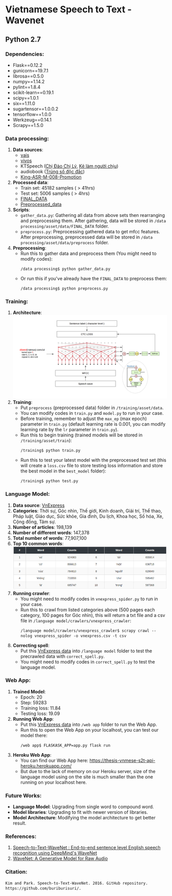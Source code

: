 # Vietnamese Speech to Text - Wavenet

## Python 2.7

### Dependencies: 
* Flask==0.12.2
* gunicorn==19.7.1
* librosa==0.5.0
* numpy==1.14.2
* pylint==1.8.4
* scikit-learn==0.19.1
* scipy==1.0.1
* six==1.11.0
* sugartensor==1.0.0.2
* tensorflow==1.0.0
* Werkzeug==0.14.1
* Scrapy==1.5.0

### Data processing: 
1. **Data sources**:
    * [vais](https://vais.vn/)
    * [vivos](https://ailab.hcmus.edu.vn/vivos)
    * KTSpeech ([Chị Đào Chị Lý](http://www.sachnoionline.com/nghe-sach/chi-dao-chi-ly-nguoi-doc-thuy-tien), [Kẻ làm người chịu](http://www.sachnoionline.com/nghe-sach/ke-lam-nguoi-chiu-nguoi-doc-thuy-tien))
    * audiobook ([Trúng số độc đắc](http://www.sachnoionline.com/nghe-sach/trung-so-doc-dac-nguoi-doc-thuy-tien))
    * [King-ASR-M-008-Promotion](http://kingline.speechocean.com/exchange.php?id=19296&act=view)
2. **Processed data**:
    * Train set: 45182 samples ( > 41hrs) 
    * Test set: 5006 samples ( > 4hrs)
    * [FINAL_DATA](https://drive.google.com/file/d/1JkNYrtx-V9fPoCMAX2Ei4sn09qGIJNYY/view?usp=sharing)
    * [Preprocessed_data](https://drive.google.com/file/d/1fCQH4paGIKp6xJCU4zBJNznHZZsLH7-z/view?usp=sharing)
3. **Scripts**:
    * `gather_data.py`: Gathering all data from above sets then rearranging and preprocessing them. After gathering, data will be stored in `/data processing/asset/data/FINAL_DATA` folder.
    * `preprocess.py`: Preprocessing gathered data to get mfcc features. After preprocessing, preprocessed data will be stored in `/data processing/asset/data/preprocess` folder.
4. **Preprocessing**:
    * Run this to gather data and preprocess them (You might need to modify codes):  
        ```
        /data processing$ python gather_data.py
        ```
    * Or run this if you've already have the `FINAL_DATA` to preprocess them:  
        ```
        /data processing$ python preprocess.py
        ```

### Training:
1. **Architecture**:
    ![Architecture](/images/architecture.png)
2. **Training**:
    * Put `preprocess` (preprocessed data) folder in `/training/asset/data`.
    * You can modify codes in `train.py` and `model.py` to run in your case.
    * Before training, remember to adjust the `max_ep` (max epoch) parameter in `train.py` (default learning rate is 0.001, you can modify learning rate by the `lr` parameter in `train.py`).
    * Run this to begin training (trained models will be stored in `/training/asset/train`):  
        ```
        /training$ python train.py
        ```
    * Run this to test your latest model with the preprocessed test set (this will create a `loss.csv` file to store testing loss information and store the best model in the `best_model` folder):  
        ```
        /training$ python test.py
        ```

### Language Model:
1. **Data source**: [VnExpress](https://vnexpress.net/)
2. **Categories**: Thời sự, Góc nhìn, Thế giới, Kinh doanh, Giải trí, Thể thao, Pháp luật, Giáo dục, Sức khỏe, Gia đình, Du lịch, Khoa học, Số hóa, Xe, Cộng đồng, Tâm sự.
3. **Number of articles**: 198,139 
4. **Number of different words**: 147,378 
5. **Total number of words**: 77,907,100 
6. **Top 10 common words**: 
    ![Top 10 common words](/images/top10_common_words_table.png)
7. **Running crawler**:
    * You might need to modify codes in `vnexpress_spider.py` to run in your case.
    * Run this to crawl from listed categories above (500 pages each category, 100 pages for Góc nhìn), this will return a txt file and a csv file in `/language model/crawlers/vnexpress_crawler`:  
        ```
        /language model/crawlers/vnexpress_crawler$ scrapy crawl --nolog vnexpress_spider -o vnexpress.csv -t csv
        ```
8. **Correcting spell**:
    * Put this [VnExpress data](https://drive.google.com/file/d/1WA-LX3AZif_U4NMO2CXWxgJxsrXv82Ol/view?usp=sharing) into `/language model` folder to test the precrawled data with `correct_spell.py`.
    * You might need to modify codes in `correct_spell.py` to test the language model.

### Web App:
1. **Trained Model**:
    * Epoch: 20 
    * Step: 59283 
    * Training loss: 11.84 
    * Testing loss: 19.09 
2. **Running Web App**:
    * Put this [VnExpress data](https://drive.google.com/file/d/1WA-LX3AZif_U4NMO2CXWxgJxsrXv82Ol/view?usp=sharing) into `/web app` folder to run the Web App.
    * Run this to open the Web App on your localhost, you can test our model there:  
        ```
        /web app$ FLASKASK_APP=app.py flask run
        ```
3. **Heroku Web App**:
    * You can find our Web App here: https://thesis-vnmese-s2t-api-heroku.herokuapp.com/
    * But due to the lack of memory on our Heroku server, size of the language model using on the site is much smaller than the one running on your localhost here.

### Future Works:
* **Language Model**: Upgrading from single word to compound word.
* **Model libraries**: Upgrading to fit with newer version of libraries.
* **Model Architecture**: Modifying the model architecture to get better result.

### References:
1. [Speech-to-Text-WaveNet : End-to-end sentence level English speech recognition using DeepMind's WaveNet](https://github.com/buriburisuri/speech-to-text-wavenet)
2. [WaveNet: A Generative Model for Raw Audio](https://arxiv.org/abs/1609.03499)

### Citation:
```
Kim and Park. Speech-to-Text-WaveNet. 2016. GitHub repository. https://github.com/buriburisuri/.
```
